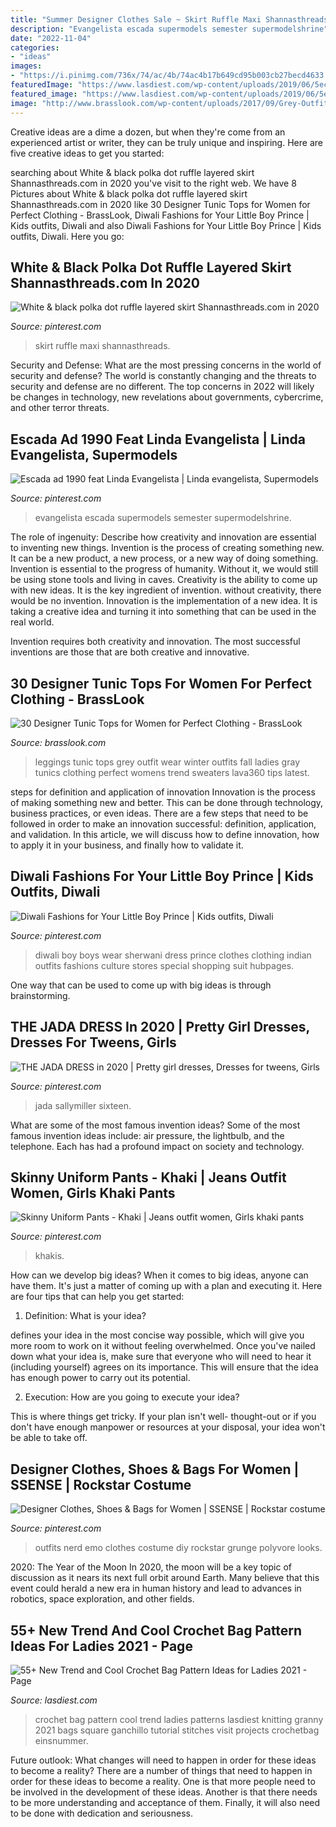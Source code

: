 ```yaml
---
title: "Summer Designer Clothes Sale ~ Skirt Ruffle Maxi Shannasthreads"
description: "Evangelista escada supermodels semester supermodelshrine"
date: "2022-11-04"
categories:
- "ideas"
images:
- "https://i.pinimg.com/736x/74/ac/4b/74ac4b17b649cd95b003cb27becd4633.jpg"
featuredImage: "https://www.lasdiest.com/wp-content/uploads/2019/06/5ecde88f4b717a3caa3c6c8ecf9d0833.jpg"
featured_image: "https://www.lasdiest.com/wp-content/uploads/2019/06/5ecde88f4b717a3caa3c6c8ecf9d0833.jpg"
image: "http://www.brasslook.com/wp-content/uploads/2017/09/Grey-Outfit-for-women-tunic-top-leggings.jpg"
---
```



Creative ideas are a dime a dozen, but when they're come from an experienced artist or writer, they can be truly unique and inspiring. Here are five creative ideas to get you started: 

	

		
searching about White &amp; black polka dot ruffle layered skirt Shannasthreads.com in 2020 you've visit to the right web. We have 8 Pictures about White &amp; black polka dot ruffle layered skirt Shannasthreads.com in 2020 like 30 Designer Tunic Tops for Women for Perfect Clothing - BrassLook, Diwali Fashions for Your Little Boy Prince | Kids outfits, Diwali and also Diwali Fashions for Your Little Boy Prince | Kids outfits, Diwali. Here you go:
		
    
## White &amp; Black Polka Dot Ruffle Layered Skirt Shannasthreads.com In 2020

<img loading=lazy src="https://i.pinimg.com/736x/76/d6/e4/76d6e458c0e37fbe8e61079c4ac4dfa8.jpg" onerror="this.onerror=null;this.src='https://tse4.mm.bing.net/th?id=OIP.-4H1LBQNkuncTNvHB9J03AHaNI&amp;pid=15.1';" alt="White &amp; black polka dot ruffle layered skirt Shannasthreads.com in 2020">

_Source: pinterest.com_

>skirt ruffle maxi shannasthreads. 

	

Security and Defense: What are the most pressing concerns in the world of security and defense?
The world is constantly changing and the threats to security and defense are no different. The top concerns in 2022 will likely be changes in technology, new revelations about governments, cybercrime, and other terror threats.

    
## Escada Ad 1990 Feat Linda Evangelista | Linda Evangelista, Supermodels

<img loading=lazy src="https://i.pinimg.com/736x/74/ac/4b/74ac4b17b649cd95b003cb27becd4633.jpg" onerror="this.onerror=null;this.src='https://tse1.mm.bing.net/th?id=OIP.52FxwiyCI87iCu3gLM2AKgHaKi&amp;pid=15.1';" alt="Escada ad 1990 feat Linda Evangelista | Linda evangelista, Supermodels">

_Source: pinterest.com_

>evangelista escada supermodels semester supermodelshrine. 

	

The role of ingenuity: Describe how creativity and innovation are essential to inventing new things.
Invention is the process of creating something new. It can be a new product, a new process, or a new way of doing something. Invention is essential to the progress of humanity. Without it, we would still be using stone tools and living in caves.
Creativity is the ability to come up with new ideas. It is the key ingredient of invention. without creativity, there would be no invention. Innovation is the implementation of a new idea. It is taking a creative idea and turning it into something that can be used in the real world.

Invention requires both creativity and innovation. The most successful inventions are those that are both creative and innovative.

    
## 30 Designer Tunic Tops For Women For Perfect Clothing - BrassLook

<img loading=lazy src="http://www.brasslook.com/wp-content/uploads/2017/09/Grey-Outfit-for-women-tunic-top-leggings.jpg" onerror="this.onerror=null;this.src='https://tse1.mm.bing.net/th?id=OIP.2vIhB28gvK7l7QM08vgrswHaaL&amp;pid=15.1';" alt="30 Designer Tunic Tops for Women for Perfect Clothing - BrassLook">

_Source: brasslook.com_

>leggings tunic tops grey outfit wear winter outfits fall ladies gray tunics clothing perfect womens trend sweaters lava360 tips latest. 

	

steps for definition and application of innovation
Innovation is the process of making something new and better. This can be done through technology, business practices, or even ideas. There are a few steps that need to be followed in order to make an innovation successful: definition, application, and validation. In this article, we will discuss how to define innovation, how to apply it in your business, and finally how to validate it.

    
## Diwali Fashions For Your Little Boy Prince | Kids Outfits, Diwali

<img loading=lazy src="https://i.pinimg.com/736x/e0/ac/9d/e0ac9df3b2a7728c7d443105118f883b--online-fashion-stores-sherwani.jpg" onerror="this.onerror=null;this.src='https://tse1.mm.bing.net/th?id=OIP.wvmmHaGaLNG2b-ilMvpGygHaKL&amp;pid=15.1';" alt="Diwali Fashions for Your Little Boy Prince | Kids outfits, Diwali">

_Source: pinterest.com_

>diwali boy boys wear sherwani dress prince clothes clothing indian outfits fashions culture stores special shopping suit hubpages. 

	

One way that can be used to come up with big ideas is through brainstorming.

    
## THE JADA DRESS In 2020 | Pretty Girl Dresses, Dresses For Tweens, Girls

<img loading=lazy src="https://i.pinimg.com/736x/30/bd/e8/30bde82870aaa25a65cc079b952a6e59.jpg" onerror="this.onerror=null;this.src='https://tse2.mm.bing.net/th?id=OIP.JSMPGeE7FcsaN9MmMblV5QAAAA&amp;pid=15.1';" alt="THE JADA DRESS in 2020 | Pretty girl dresses, Dresses for tweens, Girls">

_Source: pinterest.com_

>jada sallymiller sixteen. 

	

What are some of the most famous invention ideas?
Some of the most famous invention ideas include: air pressure, the lightbulb, and the telephone. Each has had a profound impact on society and technology.

    
## Skinny Uniform Pants - Khaki | Jeans Outfit Women, Girls Khaki Pants

<img loading=lazy src="https://i.pinimg.com/736x/92/fe/16/92fe1616e6478964e166b19ea9f38ed9--khaki-skinnies-khakis.jpg" onerror="this.onerror=null;this.src='https://tse3.mm.bing.net/th?id=OIP.zcRPWn7bd-wmEhgIaM7qRQHaLJ&amp;pid=15.1';" alt="Skinny Uniform Pants - Khaki | Jeans outfit women, Girls khaki pants">

_Source: pinterest.com_

>khakis. 

	

How can we develop big ideas?
When it comes to big ideas, anyone can have them. It's just a matter of coming up with a plan and executing it. Here are four tips that can help you get started:
1. Definition: What is your idea?

 defines your idea in the most concise way possible, which will give you more room to work on it without feeling overwhelmed. Once you've nailed down what your idea is, make sure that everyone who will need to hear it (including yourself) agrees on its importance. This will ensure that the idea has enough power to carry out its potential.

2. Execution: How are you going to execute your idea?

This is where things get tricky. If your plan isn't well- thought-out or if you don't have enough manpower or resources at your disposal, your idea won't be able to take off.

    
## Designer Clothes, Shoes &amp; Bags For Women | SSENSE | Rockstar Costume

<img loading=lazy src="https://i.pinimg.com/736x/95/0d/c2/950dc22cd473a4d9fa11c118d8b3bdb0--zumiez-outfits-girls-zumiez-girls.jpg" onerror="this.onerror=null;this.src='https://tse1.mm.bing.net/th?id=OIP.qoKRJqCku2T0Ic47tbnRigHaMU&amp;pid=15.1';" alt="Designer Clothes, Shoes &amp; Bags for Women | SSENSE | Rockstar costume">

_Source: pinterest.com_

>outfits nerd emo clothes costume diy rockstar grunge polyvore looks. 

	

2020: The Year of the Moon
In 2020, the moon will be a key topic of discussion as it nears its next full orbit around Earth. Many believe that this event could herald a new era in human history and lead to advances in robotics, space exploration, and other fields.

    
## 55+ New Trend And Cool Crochet Bag Pattern Ideas For Ladies 2021 - Page

<img loading=lazy src="https://www.lasdiest.com/wp-content/uploads/2019/06/5ecde88f4b717a3caa3c6c8ecf9d0833.jpg" onerror="this.onerror=null;this.src='https://tse3.mm.bing.net/th?id=OIP.8IqR_njW9gtJZuDPsORvowHaLR&amp;pid=15.1';" alt="55+ New Trend and Cool Crochet Bag Pattern Ideas for Ladies 2021 - Page">

_Source: lasdiest.com_

>crochet bag pattern cool trend ladies patterns lasdiest knitting granny 2021 bags square ganchillo tutorial stitches visit projects crochetbag einsnummer. 

	

Future outlook: What changes will need to happen in order for these ideas to become a reality?
There are a number of things that need to happen in order for these ideas to become a reality. One is that more people need to be involved in the development of these ideas. Another is that there needs to be more understanding and acceptance of them. Finally, it will also need to be done with dedication and seriousness.

